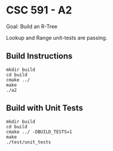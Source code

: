 # CSC 591 - A2

Goal: Build an R-Tree

Lookup and Range unit-tests are passing.

## Build Instructions

```
mkdir build
cd build
cmake ../
make
./a2
```

## Build with Unit Tests

```
mkdir build
cd build
cmake ../ -DBUILD_TESTS=1
make
./test/unit_tests
```

